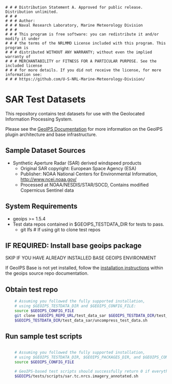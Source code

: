     # # # Distribution Statement A. Approved for public release. Distribution unlimited.
    # # # 
    # # # Author:
    # # # Naval Research Laboratory, Marine Meteorology Division
    # # # 
    # # # This program is free software: you can redistribute it and/or modify it under
    # # # the terms of the NRLMMD License included with this program. This program is
    # # # distributed WITHOUT ANY WARRANTY; without even the implied warranty of
    # # # MERCHANTABILITY or FITNESS FOR A PARTICULAR PURPOSE. See the included license
    # # # for more details. If you did not receive the license, for more information see:
    # # # https://github.com/U-S-NRL-Marine-Meteorology-Division/


SAR Test Datasets
==========================

This repository contains test datasets for use with the Geolocated Information Processing System.

Please see the 
[GeoIPS Documentation](https://github.com/NRLMMD-GEOIPS/geoips/blob/main/README.md)
for more information on the GeoIPS plugin architecture and base infrastructure.

Sample Dataset Sources
-----------------------

* Synthetic Aperture Radar (SAR) derived windspeed products
    * Original SAR copyright: European Space Agency (ESA)
    * Publisher: NOAA National Centers for Environmental Information, http://www.ncei.noaa.gov/
    * Processed at NOAA/NESDIS/STAR/SOCD, Contains modified Copernicus Sentinel data

System Requirements
---------------------

* geoips >= 1.5.4
* Test data repos contained in $GEOIPS_TESTDATA_DIR for tests to pass.
    * git lfs  # If using git to clone test repos


IF REQUIRED: Install base geoips package
------------------------------------------------------------
SKIP IF YOU HAVE ALREADY INSTALLED BASE GEOIPS ENVIRONMENT 

If GeoIPS Base is not yet installed, follow the
[installation instructions](https://github.com/NRLMMD-GEOIPS/geoips/blob/main/docs/installation.rst)
within the geoips source repo documentation.

Obtain test repo
----------------
```bash
    # Assuming you followed the fully supported installation,
    # using $GEOIPS_TESTDATA_DIR and $GEOIPS_CONFIG_FILE:
    source $GEOIPS_CONFIG_FILE
    git clone $GEOIPS_REPO_URL/test_data_sar $GEOIPS_TESTDATA_DIR/test_data_sar
    $GEOIPS_TESTDATA_DIR/test_data_sar/uncompress_test_data.sh
```

Run sample test scripts
-----------------------
```bash

    # Assuming you followed the fully supported installation,
    # using $GEOIPS_TESTDATA_DIR, $GEOIPS_PACKAGES_DIR, and $GEOIPS_CONFIG_FILE:
    source $GEOIPS_CONFIG_FILE

    # GeoIPS-based test scripts should successfully return 0 if everything is set up properly.
    $GEOIPS/tests/scripts/sar.tc.nrcs.imagery_annotated.sh
```
